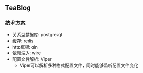## TeaBlog


### 技术方案
- 关系型数据库: postgresql
- 缓存: redis
- http框架: gin
- 依赖注入: wire
- 配置文件解析: Viper
  - Viper可以解析多种格式配置文件，同时能够监听配置文件变化